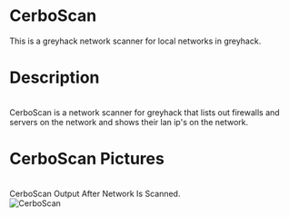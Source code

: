 # CerboScan
This is a greyhack network scanner for local networks in greyhack.

# Description
<br>CerboScan is a network scanner for greyhack that lists out firewalls and servers on the network and shows their lan ip's on the network.</br>

# CerboScan Pictures
<br>CerboScan Output After Network Is Scanned.<br>
![CerboScan](https://github.com/user-attachments/assets/6dc4207b-bb0b-43ad-9b21-a50b143f0dc6)
